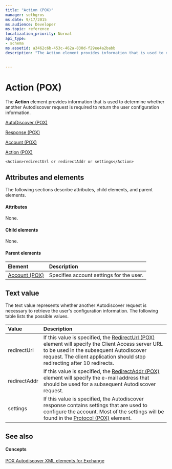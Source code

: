 ```yaml
---
title: "Action (POX)"
manager: sethgros
ms.date: 9/17/2015
ms.audience: Developer
ms.topic: reference
localization_priority: Normal
api_type:
- schema
ms.assetid: a3462c6b-453c-462a-830d-f29ee4a2babb
description: "The Action element provides information that is used to determine whether another Autodiscover request is required to return the user configuration information."
 
 
---
```


# Action (POX)

The **Action** element provides information that is used to determine whether another Autodiscover request is required to return the user configuration information. 
  
[AutoDiscover (POX)](autodiscover-pox.md)
  
[Response (POX)](response-pox.md)
  
[Account (POX)](account-pox.md)
  
[Action (POX)](action-pox.md)
  
```
<Action>redirectUrl or redirectAddr or settings</Action>
```

## Attributes and elements

The following sections describe attributes, child elements, and parent elements.
  
#### Attributes

None.
  
#### Child elements

None.
  
#### Parent elements

|**Element**|**Description**|
|:-----|:-----|
|[Account (POX)](account-pox.md) <br/> |Specifies account settings for the user.  <br/> |
   
## Text value

The text value represents whether another Autodiscover request is necessary to retrieve the user's configuration information. The following table lists the possible values.
  
|**Value**|**Description**|
|:-----|:-----|
|redirectUrl  <br/> |If this value is specified, the [RedirectUrl (POX)](redirecturl-pox.md) element will specify the Client Access server URL to be used in the subsequent Autodiscover request. The client application should stop redirecting after 10 redirects.  <br/> |
|redirectAddr  <br/> |If this value is specified, the [RedirectAddr (POX)](redirectaddr-pox.md) element will specify the e-mail address that should be used for a subsequent Autodiscover request.  <br/> |
|settings  <br/> |If this value is specified, the Autodiscover response contains settings that are used to configure the account. Most of the settings will be found in the [Protocol (POX)](protocol-pox.md) element.  <br/> |
   
## See also

#### Concepts

[POX Autodiscover XML elements for Exchange](pox-autodiscover-xml-elements-for-exchange.md)

